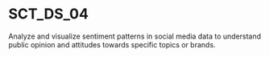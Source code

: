 # SCT_DS_04
Analyze and visualize sentiment patterns in social media data to understand public opinion and attitudes towards specific topics or brands.
